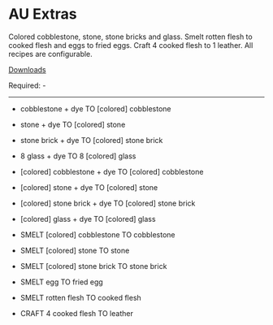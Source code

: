 AU Extras
==========

Colored cobblestone, stone, stone bricks and glass.
Smelt rotten flesh to cooked flesh and eggs to fried eggs.
Craft 4 cooked flesh to 1 leather.
All recipes are configurable.

[Downloads](http://au.qzx.com)

Required: -

***

* cobblestone + dye TO [colored] cobblestone
* stone + dye TO [colored] stone
* stone brick + dye TO [colored] stone brick
* 8 glass + dye TO 8 [colored] glass


* [colored] cobblestone + dye TO [colored] cobblestone
* [colored] stone + dye TO [colored] stone
* [colored] stone brick + dye TO [colored] stone brick
* [colored] glass + dye TO [colored] glass


* SMELT [colored] cobblestone TO cobblestone
* SMELT [colored] stone TO stone
* SMELT [colored] stone brick TO stone brick


* SMELT egg TO fried egg
* SMELT rotten flesh TO cooked flesh
* CRAFT 4 cooked flesh TO leather
